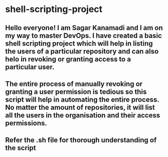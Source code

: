 # shell-scripting-project

## Hello everyone! I am Sagar Kanamadi and I am on my way to master DevOps. I have created a basic shell scripting project which will help in listing the users of a particular repository and can also helo in revoking or granting access to a particular user.
## The entire process of manually revoking or granting a user permission is tedious so this script will help in automating the entire process. No matter the amount of repositories, it will list all the users in the organisation and their access permissions.

## Refer the .sh file for thorough understanding of the script
